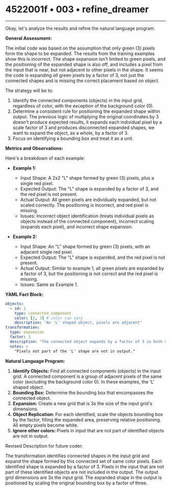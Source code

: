 # 4522001f • 003 • refine_dreamer

---
Okay, let's analyze the results and refine the natural language program.

**General Assessment:**

The initial code was based on the assumption that only green (3) pixels form the shape to be expanded. The results from the training examples show this is incorrect. The shape expansion isn't limited to green pixels, and the positioning of the expanded shape is also off, and includes a pixel from the input that is near, but not adjacent to other pixels in the shape. It seems the code is expanding *all* green pixels by a factor of 3, not just the connected shapes and is missing the correct placement based on object.

The strategy will be to:

1.  Identify the connected components (objects) in the input grid, regardless of color, with the exception of the background color (0).
2.  Determine a consistent rule for positioning the expanded shape within output. The previous logic of multiplying the original coordinates by 3 doesn't produce expected results, it expands each individual pixel by a scale factor of 3 and produces disconnected expanded shapes, we want to expand the object, as a whole, by a factor of 3.
3. Focus on identifying a bounding box and treat it as a unit.

**Metrics and Observations:**

Here's a breakdown of each example:

*   **Example 1:**
    *   Input Shape: A 2x2 "L" shape formed by green (3) pixels, plus a single red pixel.
    *   Expected Output: The "L" shape is expanded by a factor of 3, and the red pixel is not present.
    *   Actual Output: All green pixels are individually expanded, but not scaled correctly. The positioning is incorrect, and red pixel is missing.
    *   Issues: Incorrect object identification (treats individual pixels as objects instead of the connected component), incorrect scaling (expands each pixel), and incorrect shape expansion.

*   **Example 2:**
    *   Input Shape: An "L" shape formed by green (3) pixels, with an adjacent single red pixel.
    *   Expected Output: The "L" shape is expanded, and the red pixel is not present.
    *   Actual Output: Similar to example 1, all green pixels are expanded by a factor of 3, but the positioning is not correct and the red pixel is missing.
    *   Issues: Same as Example 1.

**YAML Fact Block:**

```yaml
objects:
  - id: 1
    type: connected_component
    color: [2, 3] # color can vary
    description: "An 'L' shaped object, pixels are adjacent"
transformation:
  type: expansion
  factor: 3
  description: "The connected object expands by a factor of 3 in both dimensions."
  notes: >
    "Pixels not part of the 'L' shape are not in output."
```

**Natural Language Program:**

1.  **Identify Objects:** Find all connected components (objects) in the input grid. A connected component is a group of adjacent pixels of the same color (excluding the background color 0). In these examples, the 'L' shaped object.
2.  **Bounding Box:** Determine the bounding box that encompasses the connected object.
3.  **Expansion:** Create a new grid that is 3x the size of the input grid's dimensions.
4.  **Object Replication:** For each identified, scale the objects bounding box by the factor, filling the expanded area, preserving relative positioning. All empty pixels become white.
5. **Ignore other colors:** Pixels in input that are not part of identified objects are not in output.

Revised Description for future coder:

The transformation identifies connected shapes in the input grid and expand the shape formed by this connected set of same color pixels. Each identified shape is expanded by a factor of 3. Pixels in the input that are not part of these identified objects are not included in the output. The output grid dimensions are 3x the input grid. The expanded shape in the output is positioned by scaling the original bounding box by a factor of three.

